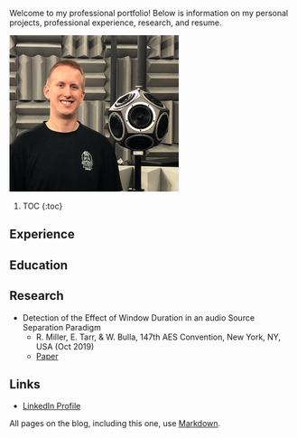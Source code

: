 Welcome to my professional portfolio! Below is information on my personal projects, professional experience, research, and resume.

![Headshot](images/RyanMiller2.jpg)

1. TOC
{:toc}

## Experience

## Education

## Research
* Detection of the Effect of Window Duration in an audio Source Separation Paradigm
  * R. Miller, E. Tarr, & W. Bulla, 147th AES Convention, New York, NY, USA (Oct 2019)
  * [Paper](http://www.aes.org/e-lib/browse.cfm?elib=20625)

## Links
* [LinkedIn Profile](https://www.linkedin.com/in/ryan-miller-1aa8355a/)


 All pages on the blog, including this one, use [Markdown](https://guides.github.com/features/mastering-markdown/).


